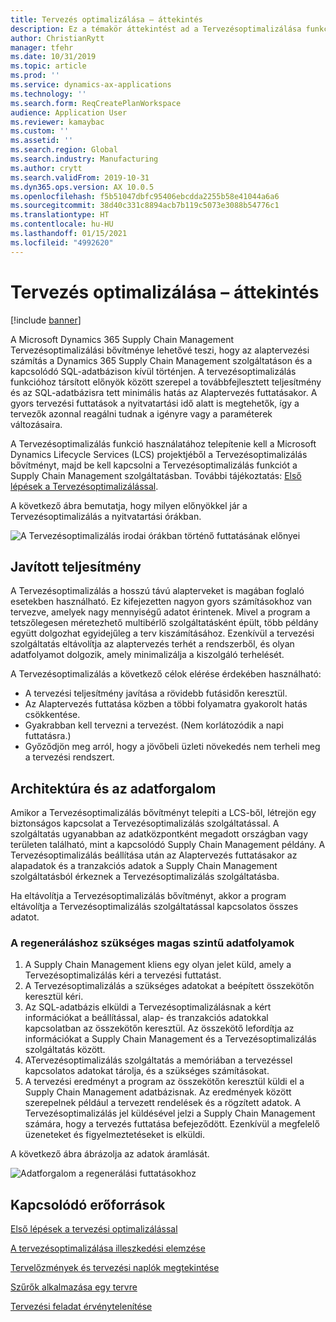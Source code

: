 ```yaml
---
title: Tervezés optimalizálása – áttekintés
description: Ez a témakör áttekintést ad a Tervezésoptimalizálása funkcióiról.
author: ChristianRytt
manager: tfehr
ms.date: 10/31/2019
ms.topic: article
ms.prod: ''
ms.service: dynamics-ax-applications
ms.technology: ''
ms.search.form: ReqCreatePlanWorkspace
audience: Application User
ms.reviewer: kamaybac
ms.custom: ''
ms.assetid: ''
ms.search.region: Global
ms.search.industry: Manufacturing
ms.author: crytt
ms.search.validFrom: 2019-10-31
ms.dyn365.ops.version: AX 10.0.5
ms.openlocfilehash: f5b51047dbfc95406ebcdda2255b58e41044a6a6
ms.sourcegitcommit: 38d40c331c8894acb7b119c5073e3088b54776c1
ms.translationtype: HT
ms.contentlocale: hu-HU
ms.lasthandoff: 01/15/2021
ms.locfileid: "4992620"
---
```

# <a name="planning-optimization-overview"></a>Tervezés optimalizálása – áttekintés

[!include [banner](../../includes/banner.md)]

A Microsoft Dynamics 365 Supply Chain Management Tervezésoptimalizálási bővítménye lehetővé teszi, hogy az alaptervezési számítás a Dynamics 365 Supply Chain Management szolgáltatáson és a kapcsolódó SQL-adatbázison kívül történjen. A tervezésoptimalizálás funkcióhoz társított előnyök között szerepel a továbbfejlesztett teljesítmény és az SQL-adatbázisra tett minimális hatás az Alaptervezés futtatásakor. A gyors tervezési futtatások a nyitvatartási idő alatt is megtehetők, így a tervezők azonnal reagálni tudnak a igényre vagy a paraméterek változásaira.

A Tervezésoptimalizálás funkció használatához telepítenie kell a Microsoft Dynamics Lifecycle Services (LCS) projektjéből a Tervezésoptimalizálás bővítményt, majd be kell kapcsolni a Tervezésoptimalizálás funkciót a Supply Chain Management szolgáltatásban. További tájékoztatás: [Első lépések a Tervezésoptimalizálással](get-started.md).

A következő ábra bemutatja, hogy milyen előnyökkel jár a Tervezésoptimalizálás a nyitvatartási órákban.

![A Tervezésoptimalizálás irodai órákban történő futtatásának előnyei](media/PlanningOptimization1.png)

## <a name="improved-performance"></a>Javított teljesítmény

A Tervezésoptimalizálás a hosszú távú alapterveket is magában foglaló esetekben használható. Ez kifejezetten nagyon gyors számításokhoz van tervezve, amelyek nagy mennyiségű adatot érintenek. Mivel a program a tetszőlegesen méretezhető multibérlő szolgáltatásként épült, több példány együtt dolgozhat egyidejűleg a terv kiszámításához. Ezenkívül a tervezési szolgáltatás eltávolítja az alaptervezés terhét a rendszerből, és olyan adatfolyamot dolgozik, amely minimalizálja a kiszolgáló terhelését.

A Tervezésoptimalizálás a következő célok elérése érdekében használható:

- A tervezési teljesítmény javítása a rövidebb futásidőn keresztül.
- Az Alaptervezés futtatása közben a többi folyamatra gyakorolt hatás csökkentése.
- Gyakrabban kell tervezni a tervezést. (Nem korlátozódik a napi futtatásra.)
- Győződjön meg arról, hogy a jövőbeli üzleti növekedés nem terheli meg a tervezési rendszert.

## <a name="architecture-and-data-flow"></a>Architektúra és az adatforgalom

Amikor a Tervezésoptimalizálás bővítményt telepíti a LCS-ből, létrejön egy biztonságos kapcsolat a Tervezésoptimalizálás szolgáltatással. A szolgáltatás ugyanabban az adatközpontként megadott országban vagy területen található, mint a kapcsolódó Supply Chain Management példány. A Tervezésoptimalizálás beállítása után az Alaptervezés futtatásakor az alapadatok és a tranzakciós adatok a Supply Chain Management szolgáltatásból érkeznek a Tervezésoptimalizálás szolgáltatásba.

Ha eltávolítja a Tervezésoptimalizálás bővítményt, akkor a program eltávolítja a Tervezésoptimalizálás szolgáltatással kapcsolatos összes adatot.

### <a name="high-level-data-flow-for-regeneration-runs"></a>A regeneráláshoz szükséges magas szintű adatfolyamok

1. A Supply Chain Management kliens egy olyan jelet küld, amely a Tervezésoptimalizálás kéri a tervezési futtatást.
2. A Tervezésoptimalizálás a szükséges adatokat a beépített összekötőn keresztül kéri.
3. Az SQL-adatbázis elküldi a Tervezésoptimalizálásnak a kért információkat a beállítással, alap- és tranzakciós adatokkal kapcsolatban az összekötőn keresztül. Az összekötő lefordítja az információkat a Supply Chain Management és a Tervezésoptimalizálás szolgáltatás között.
4. ATervezésoptimalizálás szolgáltatás a memóriában a tervezéssel kapcsolatos adatokat tárolja, és a szükséges számításokat.
5. A tervezési eredményt a program az összekötőn keresztül küldi el a Supply Chain Management adatbázisnak. Az eredmények között szerepelnek például a tervezett rendelések és a rögzített adatok. A Tervezésoptimalizálás jel küldésével jelzi a Supply Chain Management számára, hogy a tervezés futtatása befejeződött. Ezenkívül a megfelelő üzeneteket és figyelmeztetéseket is elküldi.

A következő ábra ábrázolja az adatok áramlását.

![Adatforgalom a regenerálási futtatásokhoz](media/PlanningOptimization2.png)

## <a name="related-resources"></a>Kapcsolódó erőforrások

[Első lépések a tervezési optimalizálással](get-started.md)

[A tervezésoptimalizálása illeszkedési elemzése](planning-optimization-fit-analysis.md)

[Tervelőzmények és tervezési naplók megtekintése](plan-history-logs.md)

[Szűrők alkalmazása egy tervre](plan-filters.md)

[Tervezési feladat érvénytelenítése](cancel-planning-job.md)
